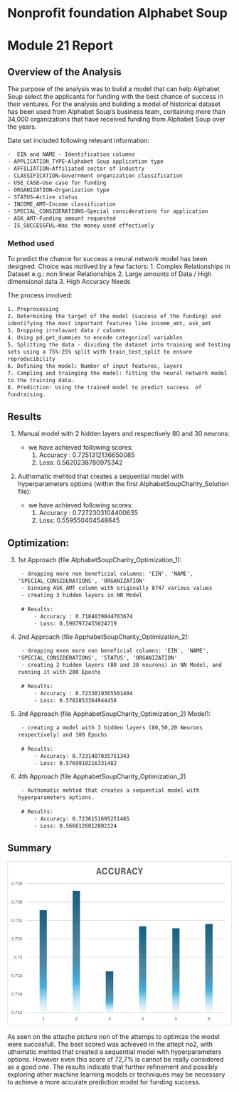 # Nonprofit foundation Alphabet Soup 

# Module 21 Report 

## Overview of the Analysis


The purpose of the analysis was to build a model that can help Alphabet Soup select the applicants for funding with the best chance of success in their ventures. 
For the analysis and building a model of historical dataset has been used from Alphabet Soup’s business team, containing more than 34,000 organizations that have received funding from Alphabet Soup over the years.


Date set included following relevant information:

    -  EIN and NAME - Identification columns
    - APPLICATION_TYPE—Alphabet Soup application type
    - AFFILIATION—Affiliated sector of industry
    - CLASSIFICATION—Government organization classification
    - USE_CASE—Use case for funding
    - ORGANIZATION—Organization type
    - STATUS—Active status
    - INCOME_AMT—Income classification
    - SPECIAL_CONSIDERATIONS—Special considerations for application
    - ASK_AMT—Funding amount requested
    - IS_SUCCESSFUL—Was the money used effectively


### Method used

To predict the chance for success a neural network model has been designed. 
Choice was motived by a few factors:
    1. Complex Relationships in Dataset e.g.: non linear Relationships
    2. Large amounts of Data / High dimensional data
    3. High Accuracy Needs



The process involved:

    1. Preprocessing
    2. Determining the target of the model (success of the funding) and identifying the most important features like income_amt, ask_amt
    3. Dropping irrelavant data / columns
    4. Using pd.get_dummies to encode categorical variables
    5. Splitting the data - dividing the dataset into training and testing sets using a 75%-25% split with train_test_split to ensure reproducibility
    6. Defining the model: Number of input features, layers
    7. Compling and trainging the model: fitting the neural network model to the training data.
    8. Prediction: Using the trained model to predict success  of fundraising.

## Results

1. Manual model with 2 hidden layers and respectively 80 and 30 neurons:

    * we have achieved following scores:
        1. Accuracy : 0.7251312136650085
        2. Loss: 0.5620238780975342

2. Authomatic mehtod that creates a sequential model with hyperparameters options (within the first AlphabetSoupCharity_Solution file):

    * we have achieved following scores:
        1. Accuracy : 0.7272303104400635
        2. Loss: 0.559550404548645

## Optimization:

3. 1st Approach (file AlphabetSoupCharity_Optimization_1):

        - dropping more non beneficial columns: 'EIN', 'NAME', 'SPECIAL_CONSIDERATIONS', 'ORGANIZATION'
        - binning ASK_AMT column with originally 8747 various values
        - creating 3 hidden layers in NN Model

        # Results:
            - Accuracy : 0.7184839844703674
            - Loss: 0.5907972455024719

4. 2nd Approach (file ApphabetSoupCharity_Optimization_2):

        - dropping even more non beneficial columns: 'EIN', 'NAME', 'SPECIAL_CONSIDERATIONS', 'STATUS', 'ORGANIZATION'
        - creating 2 hidden layers (80 and 30 neurons) in NN Model, and running it with 200 Epochs

        # Results:
            - Accuracy : 0.7233819365501404
            - Loss: 0.5782853364944458

5. 3rd Approach (file ApphabetSoupCharity_Optimization_2) Model1:

        - creating a model with 3 hidden layers (80,50,20 Neurons respectively) and 100 Epochs 

        # Results:
            - Accuracy: 0.7231487035751343
            - Loss: 0.5769910216331482

6. 4th Approach (file ApphabetSoupCharity_Optimization_2)

        - Authomatic mehtod that creates a sequential model with hyperparameters options.

        # Results:
            - Accuracy: 0.7236151695251465
            - Loss: 0.5666126012802124



            

## Summary

![Accuracy in different models](image.png)

As seen on the attache picture non of the attemps to optimize the model were succesfull. The best scored was achieved in the attept no2, with uthomatic mehtod that created a sequential model with hyperparameters options.
However even this score of 72,7% is cannot be really considered as a good one.
The results indicate that further refinement and possibly exploring other machine learning models or techniques may be necessary to achieve a more accurate prediction model for funding success.


